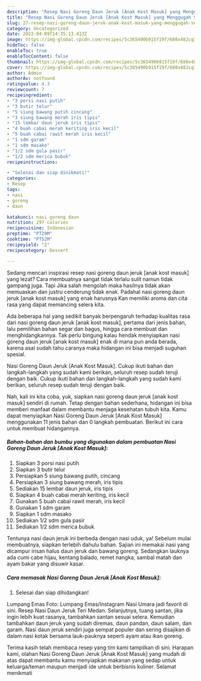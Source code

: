 ```yaml
---
description: "Resep Nasi Goreng Daun Jeruk [Anak Kost Masuk] yang Menggugah Selera , Bisa Manjain Lidah"
title: "Resep Nasi Goreng Daun Jeruk [Anak Kost Masuk] yang Menggugah Selera , Bisa Manjain Lidah"
slug: 27-resep-nasi-goreng-daun-jeruk-anak-kost-masuk-yang-menggugah-selera-bisa-manjain-lidah
category: Uncategorized
date: 2022-04-09T14:35:13.413Z
image: https://img-global.cpcdn.com/recipes/5c365490b915f19f/680x482cq70/nasi-goreng-daun-jeruk-anak-kost-masuk-foto-resep-utama.jpg
hideToc: false
enableToc: true
enableTocContent: false
thumbnail: https://img-global.cpcdn.com/recipes/5c365490b915f19f/680x482cq70/nasi-goreng-daun-jeruk-anak-kost-masuk-foto-resep-utama.jpg
cover: https://img-global.cpcdn.com/recipes/5c365490b915f19f/680x482cq70/nasi-goreng-daun-jeruk-anak-kost-masuk-foto-resep-utama.jpg
author: Admin
authorAv: notfound
ratingvalue: 4.3
reviewcount: 7
recipeingredient:
- "3 porsi nasi putih"
- "3 butir telur"
- "5 siung bawang putih cincang"
- "3 siung bawang merah iris tipis"
- "15 lembar daun jeruk iris tipis"
- "4 buah cabai merah keriting iris kecil"
- "5 buah cabai rawit merah iris kecil"
- "1 sdm garam"
- "1 sdm masako"
- "1/2 sdm gula pasir"
- "1/2 sdm merica bubuk"
recipeinstructions:

- "Selesai dan siap dinikmati!"
categories:
- Resep
tags:
- nasi
- goreng
- daun

katakunci: nasi goreng daun 
nutrition: 297 calories
recipecuisine: Indonesian
preptime: "PT29M"
cooktime: "PT52M"
recipeyield: "2"
recipecategory: Dessert

---
```



Sedang mencari inspirasi resep nasi goreng daun jeruk [anak kost masuk] yang lezat? Cara membuatnya sangat tidak terlalu sulit namun tidak gampang juga. Tapi Jika salah mengolah maka hasilnya tidak akan memuaskan dan justru cenderung tidak enak. Padahal nasi goreng daun jeruk [anak kost masuk] yang enak harusnya Kan memiliki aroma dan cita rasa yang dapat memancing selera kita.


Ada beberapa hal yang sedikit banyak berpengaruh terhadap kualitas rasa dari nasi goreng daun jeruk [anak kost masuk], pertama dari jenis bahan, lalu pemilihan bahan segar dan bagus, hingga cara membuat dan menghidangkannya. Tak perlu bingung kalau hendak menyiapkan nasi goreng daun jeruk [anak kost masuk] enak di mana pun anda berada, karena asal sudah tahu caranya maka hidangan ini bisa menjadi suguhan spesial.

Nasi Goreng Daun Jeruk [Anak Kost Masuk]. Cukup ikuti bahan dan langkah-langkah yang sudah kami berikan, seluruh resep sudah teruji dengan baik. Cukup ikuti bahan dan langkah-langkah yang sudah kami berikan, seluruh resep sudah teruji dengan baik.


Nah, kali ini kita coba, yuk, siapkan nasi goreng daun jeruk [anak kost masuk] sendiri di rumah. Tetap dengan bahan sederhana, hidangan ini bisa memberi manfaat dalam membantu menjaga kesehatan tubuh kita. Kamu dapat menyiapkan Nasi Goreng Daun Jeruk [Anak Kost Masuk] menggunakan 11 jenis bahan dan 0 langkah pembuatan. Berikut ini cara untuk membuat hidangannya.

<!--inarticleads1-->

##### Bahan-bahan dan bumbu yang digunakan dalam pembuatan Nasi Goreng Daun Jeruk [Anak Kost Masuk]:

1. Siapkan 3 porsi nasi putih
1. Siapkan 3 butir telur
1. Persiapkan 5 siung bawang putih, cincang
1. Persiapkan 3 siung bawang merah, iris tipis
1. Sediakan 15 lembar daun jeruk, iris tipis
1. Siapkan 4 buah cabai merah keriting, iris kecil
1. Gunakan 5 buah cabai rawit merah, iris kecil
1. Gunakan 1 sdm garam
1. Siapkan 1 sdm masako
1. Sediakan 1/2 sdm gula pasir
1. Sediakan 1/2 sdm merica bubuk


Tentunya nasi daun jeruk ini berbeda dengan nasi uduk, ya! Sebelum mulai membuatnya, siapkan terlebih dahulu bahan. Sajian ini memakai nasi yang dicampur irisan halus daun jeruk dan bawang goreng. Sedangkan lauknya ada cumi cabe hijau, kentang balado, remet nangka, sambal matah dan ayam bakar yang disuwir kasar. 

<!--inarticleads2-->

##### Cara memasak Nasi Goreng Daun Jeruk [Anak Kost Masuk]:


1. Selesai dan siap dihidangkan!

Lumpang Emas Foto: Lumpang Emas/Instagram Nasi Umara jadi favorit di sini. Resep Nasi Daun Jeruk Teri Medan. Selanjutnya, tuang santan, jika ingin lebih kuat rasanya, tambahkan santan sesuai selera. Kemudian tambahkan daun jeruk yang sudah diremas, daun pandan, daun salam, dan garam. Nasi daun jeruk sendiri juga sempat populer dan sering disajikan di dalam nasi kotak bersama lauk-pauknya seperti ayam atau ikan goreng. 

Terima kasih telah membaca resep yang tim kami tampilkan di sini. Harapan kami, olahan Nasi Goreng Daun Jeruk [Anak Kost Masuk] yang mudah di atas dapat membantu kamu menyiapkan makanan yang sedap untuk keluarga/teman maupun menjadi ide untuk berbisnis kuliner. Selamat menikmati
